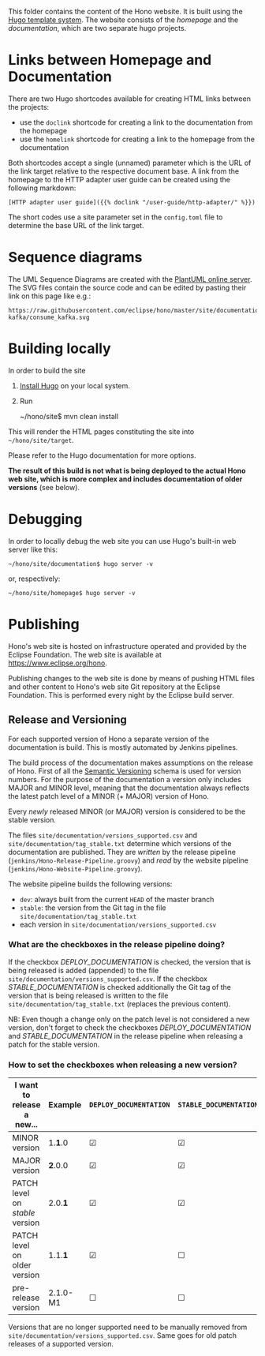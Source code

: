 This folder contains the content of the Hono website.
It is built using the [Hugo template system](https://gohugo.io).
The website consists of the *homepage* and the *documentation*, which are two separate hugo projects. 

# Links between Homepage and Documentation

There are two Hugo shortcodes available for creating HTML links between the projects:

* use the `doclink` shortcode for creating a link to the documentation from the homepage
* use the `homelink` shortcode for creating a link to the homepage from the documentation

Both shortcodes accept a single (unnamed) parameter which is the URL of the link target relative to the respective document base.
A link from the homepage to the HTTP adapter user guide can be created using the following markdown:

```
[HTTP adapter user guide]({{% doclink "/user-guide/http-adapter/" %}})
```

The short codes use a site parameter set in the `config.toml` file to determine the base URL of the link target.

# Sequence diagrams

The UML Sequence Diagrams are created with the [PlantUML online server](http://www.plantuml.com/plantuml). The SVG files
contain the source code and can be edited by pasting their link on this page like e.g.:

    https://raw.githubusercontent.com/eclipse/hono/master/site/documentation/content/api/telemetry-kafka/consume_kafka.svg

# Building locally

In order to build the site

1. [Install Hugo](https://gohugo.io/overview/installing/) on your local system.
2. Run

    ~/hono/site$ mvn clean install

This will render the HTML pages constituting the site into `~/hono/site/target`.

Please refer to the Hugo documentation for more options.

**The result of this build is not what is being deployed to the actual Hono web site, which is more complex and includes
 documentation of older versions** (see below).

# Debugging

In order to locally debug the web site you can use Hugo's built-in web server like this:

    ~/hono/site/documentation$ hugo server -v
    
or, respectively:

    ~/hono/site/homepage$ hugo server -v

# Publishing

Hono's web site is hosted on infrastructure operated and provided by the Eclipse Foundation.
The web site is available at https://www.eclipse.org/hono.

Publishing changes to the web site is done by means of pushing HTML files and other content to Hono's
web site Git repository at the Eclipse Foundation.
This is performed every night by the Eclipse build server.

## Release and Versioning

For each supported version of Hono a separate version of the documentation is build. This is mostly automated by 
Jenkins pipelines. 

The build process of the documentation makes assumptions on the release of Hono. First of all the 
[Semantic Versioning](https://semver.org/) schema is used for version numbers. For the purpose of the documentation 
a version only includes MAJOR and MINOR level, meaning that the documentation always reflects the latest patch level 
of a MINOR (+ MAJOR) version of Hono.

Every *newly* released MINOR (or MAJOR) version is considered to be the stable version.

The files `site/documentation/versions_supported.csv` and `site/documentation/tag_stable.txt` determine which versions of the
documentation are published. They are _written_ by the release pipeline (`jenkins/Hono-Release-Pipeline.groovy`) and 
_read_ by the website pipeline (`jenkins/Hono-Website-Pipeline.groovy`).

The website pipeline builds the following versions:

* `dev`: always built from the current `HEAD` of the master branch
* `stable`: the version from the Git tag in the file `site/documentation/tag_stable.txt`
* each version in `site/documentation/versions_supported.csv`

### What are the checkboxes in the release pipeline doing?

If the checkbox *DEPLOY_DOCUMENTATION* is checked, the version that is being released is added (appended) to the file
 `site/documentation/versions_supported.csv`.
If the checkbox *STABLE_DOCUMENTATION* is checked additionally the Git tag of the version that is being released is 
written to the file `site/documentation/tag_stable.txt` (replaces the previous content). 
 
NB: Even though a change only on the patch level is not considered a new version, don't forget to check the 
checkboxes *DEPLOY_DOCUMENTATION* and *STABLE_DOCUMENTATION* in the release pipeline when releasing a patch for 
the stable version.

### How to set the checkboxes when releasing a new version?

| I want to release a new...    | Example   | `DEPLOY_DOCUMENTATION`    | `STABLE_DOCUMENTATION` |
 ---                            | ---       | ---                       | --- 
MINOR version                   | 1.**1**.0 | &#x2611;                  | &#x2611;       
MAJOR version                   | **2**.0.0 | &#x2611;                  | &#x2611;       
PATCH level on _stable_ version | 2.0.**1** | &#x2611;                  | &#x2611;       
PATCH level on older version    | 1.1.**1** | &#x2611;                  | &#x2610;       
pre-release version             | 2.1.0-M1  | &#x2610;                  | &#x2610;       

Versions that are no longer supported need to be manually removed from `site/documentation/versions_supported.csv`. Same goes
for old patch releases of a supported version. 
